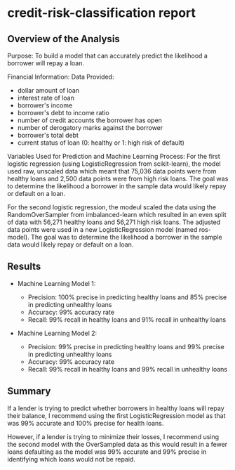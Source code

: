 # credit-risk-classification report

## Overview of the Analysis
Purpose: To build a model that can accurately predict the likelihood a borrower will repay a loan.

Financial Information:
Data Provided:
- dollar amount of loan
- interest rate of loan
- borrower's income
- borrower's debt to income ratio
- number of credit accounts the borrower has open
- number of derogatory marks against the borrower
- borrower's total debt
- current status of loan (0: healthy or 1: high risk of default)

Variables Used for Prediction and Machine Learning Process:
For the first logistic regression (using LogisticRegression from scikit-learn), the model used raw, unscaled data which meant that 75,036 data points were from healthy loans and 2,500 data points were from high risk loans.  The goal was to determine the likelihood a borrower in the sample data would likely repay or default on a loan.

For the second logistic regression, the modeul scaled the data using the RandomOverSampler from imbalanced-learn  which resulted in an even split of data with 56,271 healthy loans and 56,271 high risk loans.  The adjusted data points were used in a new LogisticRegression model (named ros-model).  The goal was to determine the likelihood a borrower in the sample data would likely repay or default on a loan.

## Results

* Machine Learning Model 1:
    * Precision: 100% precise in predicting healthy loans and 85% precise in predicting unhealthy loans
    * Accuracy: 99% accuracy rate
    * Recall: 99% recall in healthy loans and 91% recall in unhealthy loans


* Machine Learning Model 2:
    * Precision: 99% precise in predicting healthy loans and 99% precise in predicting unhealthy loans
    * Accuracy: 99% accuracy rate
    * Recall: 99% recall in healthy loans and 99% recall in unhealthy loans

## Summary
If a lender is trying to predict whether borrowers in healthy loans will repay their balance, I recommend using the first LogisticRegression model as that was 99% accurate and 100% precise for health loans.

However, if a lender is trying to minimize their losses, I recommend using the second model with the OverSampled data as this would result in a fewer loans defaulting as the model was 99% accurate and 99% precise in identifying which loans would not be repaid.



